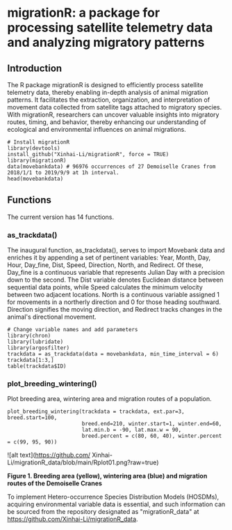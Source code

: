 # migrationR: a package for processing satellite telemetry data and analyzing migratory patterns

## Introduction

The R package migrationR is designed to efficiently process satellite telemetry data, thereby enabling in-depth analysis of animal migration patterns. It facilitates the extraction, organization, and interpretation of movement data collected from satellite tags attached to migratory species. With migrationR, researchers can uncover valuable insights into migratory routes, timing, and behavior, thereby enhancing our understanding of ecological and environmental influences on animal migrations.

```{r}
# Install migrationR
library(devtools)
install_github("Xinhai-Li/migrationR", force = TRUE)
library(migrationR)
data(movebankdata) # 96976 occurrences of 27 Demoiselle Cranes from 2018/1/1 to 2019/9/9 at 1h interval.
head(movebankdata)
```
 
## Functions

The current version has 14 functions. 

### as_trackdata()

The inaugural function, as_trackdata(), serves to import Movebank data and enriches it by appending a set of pertinent variables: Year, Month, Day, Hour, Day_fine, Dist, Speed, Direction, North, and Redirect. Of these, Day_fine is a continuous variable that represents Julian Day with a precision down to the second. The Dist variable denotes Euclidean distance between sequential data points, while Speed calculates the minimum velocity between two adjacent locations. North is a continuous variable assigned 1 for movements in a northerly direction and 0 for those heading southward. Direction signifies the moving direction, and Redirect tracks changes in the animal's directional movement.

```{r}
# Change variable names and add parameters
library(chron)
library(lubridate)
library(argosfilter)
trackdata = as_trackdata(data = movebankdata, min_time_interval = 6)
trackdata[1:3,]
table(trackdata$ID)
```

### plot_breeding_wintering()

Plot breeding area, wintering area and migration routes of a population.

```{r}
plot_breeding_wintering(trackdata = trackdata, ext.par=3, breed.start=100,
                        breed.end=210, winter.start=1, winter.end=60,
                        lat.min.b = -90, lat.max.w = 90,
                        breed.percent = c(80, 60, 40), winter.percent = c(99, 95, 90))
```

![alt text](https://github.com/ Xinhai-Li/migrationR_data/blob/main/Rplot01.png?raw=true)

**Figure 1. Breeding area (yellow), wintering area (blue) and migration routes of the Demoiselle Cranes**




To implement Hetero-occurrence Species Distribution Models (HOSDMs), acquiring environmental variable data is essential, and such information can be sourced from the repository designated as "migrationR_data" at https://github.com/Xinhai-Li/migrationR_data.
